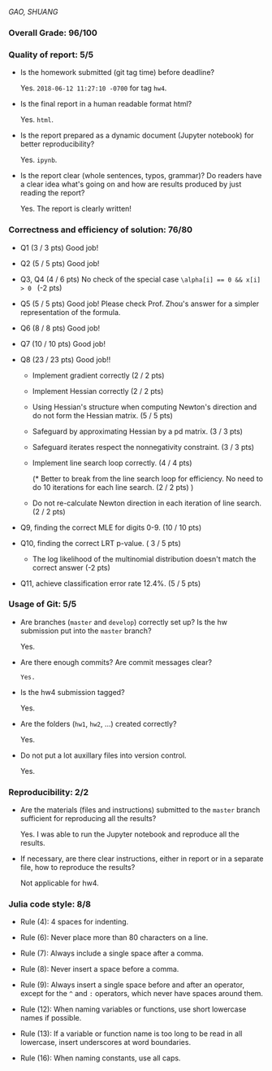 *GAO, SHUANG*  

### Overall Grade: 96/100

### Quality of report: 5/5

* Is the homework submitted (git tag time) before deadline?

	Yes. `2018-06-12 11:27:10 -0700` for tag `hw4`. 
	
* Is the final report in a human readable format html? 

	Yes. `html`.

* Is the report prepared as a dynamic document (Jupyter notebook) for better reproducibility?  

	Yes. `ipynb`.

* Is the report clear (whole sentences, typos, grammar)? Do readers have a clear idea what's going on and how are results produced by just reading the report? 

	Yes. The report is clearly written!
 
### Correctness and efficiency of solution: 76/80 

* Q1 (3 / 3 pts) Good job!

* Q2 (5 / 5 pts) Good job!

* Q3, Q4 (4 / 6 pts) 
        No check of the special case `\alpha[i] == 0 && x[i] > 0 ` (-2 pts)
      	
* Q5 (5 / 5 pts) 
       Good job! Please check Prof. Zhou's answer for a simpler representation of the formula.
    
* Q6 (8 / 8 pts) 
       Good job!
	
* Q7 (10 / 10 pts)
       Good job!
	
* Q8 (23 / 23 pts) Good job!!

	* Implement gradient correctly (2 / 2 pts)

	* Implement Hessian correctly (2 / 2 pts)

	* Using Hessian's structure when computing Newton's direction and do not form the Hessian matrix. (5 / 5 pts)

	* Safeguard by approximating Hessian by a pd matrix. (3 / 3 pts)

	* Safeguard iterates respect the nonnegativity constraint. (3 / 3 pts)

	* Implement line search loop correctly. (4 / 4 pts)
		
        (* Better to break from the line search loop for efficiency. No need to do 10 iterations for each line search. (2 / 2 pts) )

	* Do not re-calculate Newton direction in each iteration of line search.  (2 / 2 pts)

* Q9, finding the correct MLE for digits 0-9. (10 / 10 pts)

* Q10, finding the correct LRT p-value. ( 3 / 5 pts)

    * The log likelihood of the multinomial distribution doesn't match the correct answer (-2 pts)
	
* Q11, achieve classification error rate 12.4%. (5 / 5 pts)  
	
### Usage of Git: 5/5

* Are branches (`master` and `develop`) correctly set up? Is the hw submission put into the `master` branch?

	Yes.
	
* Are there enough commits? Are commit messages clear? 
	 
	  Yes.  
	
* Is the hw4 submission tagged?

	Yes.

* Are the folders (`hw1`, `hw2`, ...) created correctly? 

	Yes.

* Do not put a lot auxillary files into version control.  

	Yes.

### Reproducibility: 2/2

* Are the materials (files and instructions) submitted to the `master` branch sufficient for reproducing all the results?  

	Yes. I was able to run the Jupyter notebook and reproduce all the results.


* If necessary, are there clear instructions, either in report or in a separate file, how to reproduce the results?  

	Not applicable for hw4.

### Julia code style: 8/8

* Rule (4): 4 spaces for indenting. 

* Rule (6): Never place more than 80 characters on a line. 

* Rule (7): Always include a single space after a comma. 
* Rule (8):  Never insert a space before a comma.


* Rule (9): Always insert a single space before and after an operator, except for the `^` and `:` operators, which never have spaces around them. 

* Rule (12): When naming variables or functions, use short lowercase names if possible.

* Rule (13): If a variable or function name is too long to be read in all lowercase, insert underscores at word boundaries.

* Rule (16): When naming constants, use all caps.
